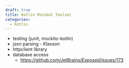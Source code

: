 ```yaml
---
draft: true
title: Kotlin Minimal Toolset
categories:
  - Kotlin
---
```

- testing (junit, mockito-kotlin)
- json parsing - Klaxson
- httpclient library
- database access 
   - https://github.com/JetBrains/Exposed/issues/173


